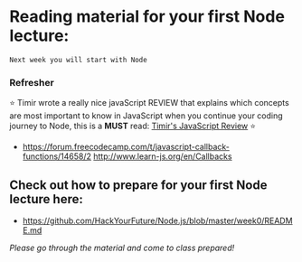 # Reading material for your first Node lecture:

```
Next week you will start with Node
```

### Refresher
:star: Timir wrote a really nice javaScript REVIEW that explains which concepts are most important to know in JavaScript when you continue your coding journey to Node, this is a __MUST__ read: [Timir's JavaScript Review](../../../../../fundamentals/blob/master/fundamentals/javascript_review.md) :star:

- https://forum.freecodecamp.com/t/javascript-callback-functions/14658/2
http://www.learn-js.org/en/Callbacks

## Check out how to prepare for your first Node lecture here:

- https://github.com/HackYourFuture/Node.js/blob/master/week0/README.md

_Please go through the material and come to class prepared!_





